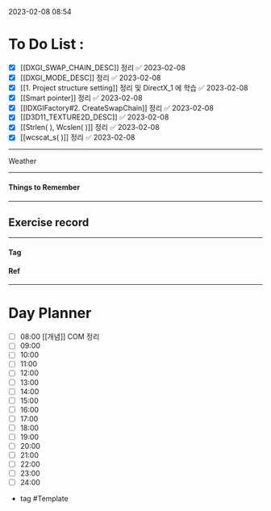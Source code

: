 2023-02-08 08:54

# To Do List :

- [x] [[DXGI_SWAP_CHAIN_DESC]] 정리 ✅ 2023-02-08
- [x] [[DXGI_MODE_DESC]] 정리 ✅ 2023-02-08
- [x] [[1. Project structure setting]] 정리 및 DirectX_1 에 학습 ✅ 2023-02-08
- [x] [[Smart pointer]] 정리 ✅ 2023-02-08
- [x] [[IDXGIFactory#2. CreateSwapChain]] 정리 ✅ 2023-02-08
- [x] [[D3D11_TEXTURE2D_DESC]] ✅ 2023-02-08
- [x] [[Strlen( ), Wcslen( )]] 정리 ✅ 2023-02-08
- [x] [[wcscat_s( )]] 정리 ✅ 2023-02-08

---

Weather

---

#### Things to Remember




---

## Exercise record
---

#### Tag

#### Ref

---

# Day Planner

- [ ] 08:00 [[개념]] COM 정리
- [ ] 09:00 
- [ ] 10:00 
- [ ] 11:00 
- [ ] 12:00 
- [ ] 13:00 
- [ ] 14:00 
- [ ] 15:00 
- [ ] 16:00 
- [ ] 17:00 
- [ ] 18:00 
- [ ] 19:00 
- [ ] 20:00 
- [ ] 21:00 
- [ ] 22:00 
- [ ] 23:00 
- [ ] 24:00 

- tag
#Template